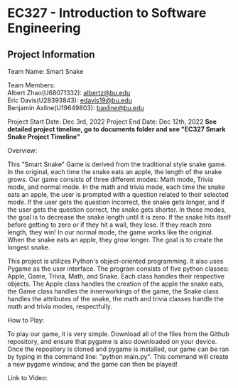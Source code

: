 # EC327 - Introduction to Software Engineering 

## Project Information

Team Name: Smart Snake

Team Members:   
Albert Zhao(U68071332): albertz@bu.edu   
Eric Davis(U28393843): edavis19@bu.edu   
Benjamin Axline(U19649803): baxline@bu.edu

Project Start Date: Dec 3rd, 2022
Project End Date: Dec 12th, 2022
__See detailed project timeline, go to documents folder and see "EC327 Smark Snake Project Timeline"__ 


Overview:   

This "Smart Snake" Game is derived from the traditional style snake game. In the original, each time the snake eats an apple, the length of the snake grows. Our game consists of three different modes: Math mode, Trivia mode, and normal mode. In the math and trivia mode, each time the snake eats an apple, the user is prompted with a question related to their selected mode. If the user gets the question incorrect, the snake gets longer, and if the user gets the question correct, the snake gets shorter. In these modes, the goal is to decrease the snake length until it is zero. If the snake hits itself before getting to zero or if they hit a wall, they lose. If they reach zero length, they win! In our normal mode, the game works like the original. When the snake eats an apple, they grow longer. The goal is to create the longest snake.

This project is utilizes Python's object-oriented programming. It also uses Pygame as the user interface. The program consists of five python classes: Apple, Game, Trivia, Math, and Snake. Each class handles their respective objects. The Apple class handles the creation of the apple the snake eats, the Game class handles the innerworkings of the game, the Snake class handles the attributes of the snake, the math and trivia classes handle the math and trivia modes, respectfully. 


How to Play:

To play our game, it is very simple. Download all of the files from the Github repository, and ensure that pygame is also downloaded on your device. Once the repository is cloned and pygame is installed, our game can be ran by typing in the command line: "python main.py". This command will create a new pygame window, and the game can then be played!


Link to Video:

